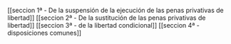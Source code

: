 [[seccion 1ª - De la suspensión de la ejecución de las penas privativas de libertad]]
[[seccion 2ª - De la sustitución de las penas privativas de libertad]]
[[seccion 3ª - de la libertad condicional]]
[[seccion 4ª - disposiciones comunes]]